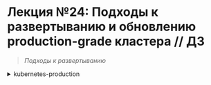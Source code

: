 # **Лекция №24: Подходы к развертыванию и обновлению production-grade кластера // ДЗ**
> _Подходы к развертыванию_
<details>
  <summary>kubernetes-production</summary>

## **Задание:**
Создание и обновление кластера при помощи kubeadm

Цель:
Научимся пользоваться kubeadm для создания и обновления кластеров

Описание/Пошаговая инструкция выполнения домашнего задания:
Все действия описаны в методическом указании.

Критерии оценки:
0 б. - задание не выполнено
1 б. - задание выполнено
2 б. - выполнены все дополнительные задания

---

### Подготовка

В этом ДЗ через kubeadm мы поднимем кластер версии 1.17 и обновим его

### Выполнено:

### 1. Создание нод для кластера
В YandexCloud создадим 4 ноды с образом Ubuntu 18.04 LTS:
- master - 1 экземпляр (standard-v2)
- worker - 3 экземпляра (standard-v1)

- Создаем `master-node`
~~~bash
yc compute instance create \
  --name master-node \
  --platform=standard-v2 \
  --cores=4 \
  --memory=4 \
  --zone ru-central1-c \
  --network-interface subnet-name=default-ru-central1-c,nat-ip-version=ipv4 \
  --create-boot-disk image-folder-id=standard-images,image-family=ubuntu-1804-lts,size=30,type=network-ssd \
  --ssh-key ~/.ssh/id_rsa.pub
~~~

- Создаем `worker-nodes`
~~~bash
yc compute instance create \
  --name worker-node-01 \
  --platform=standard-v1 \
  --cores=4 \
  --memory=4 \
  --zone ru-central1-c \
  --network-interface subnet-name=default-ru-central1-c,nat-ip-version=ipv4 \
  --create-boot-disk image-folder-id=standard-images,image-family=ubuntu-1804-lts,size=30,type=network-ssd \
  --ssh-key ~/.ssh/id_rsa.pub
yc compute instance create \
  --name worker-node-02 \
  --platform=standard-v1 \
  --cores=4 \
  --memory=4 \
  --zone ru-central1-c \
  --network-interface subnet-name=default-ru-central1-c,nat-ip-version=ipv4 \
  --create-boot-disk image-folder-id=standard-images,image-family=ubuntu-1804-lts,size=30,type=network-ssd \
  --ssh-key ~/.ssh/id_rsa.pub
yc compute instance create \
  --name worker-node-03 \
  --platform=standard-v1 \
  --cores=4 \
  --memory=4 \
  --zone ru-central1-c \
  --network-interface subnet-name=default-ru-central1-c,nat-ip-version=ipv4 \
  --create-boot-disk image-folder-id=standard-images,image-family=ubuntu-1804-lts,size=30,type=network-ssd \
  --ssh-key ~/.ssh/id_rsa.pub
~~~

~~~bash
yc compute instance list
~~~

~~~console
+----------------------+----------------+---------------+---------+----------------+-------------+
|          ID          |      NAME      |    ZONE ID    | STATUS  |  EXTERNAL IP   | INTERNAL IP |
+----------------------+----------------+---------------+---------+----------------+-------------+
| ef33erjmugn7m1fhovvp | worker-node-03 | ru-central1-c | RUNNING | 51.250.39.248  | 10.130.0.25 |
| ef35dcb9tmbackr7dies | worker-node-02 | ru-central1-c | RUNNING | 84.201.171.59  | 10.130.0.7  |
| ef3bv650omqcfa8cunn8 | master-node    | ru-central1-c | RUNNING | 84.201.170.27  | 10.130.0.32 |
| ef3ipbvjim8uumov3e1s | worker-node-01 | ru-central1-c | RUNNING | 84.201.170.250 | 10.130.0.22 |
+----------------------+----------------+---------------+---------+----------------+-------------+
~~~

- Подготовка машин
Отключим на машинах swap

~~~bash
ssh  yc-user@84.201.170.27 sudo swapoff -a
~~~
~~~bash
ssh  yc-user@84.201.170.250 sudo swapoff -a
~~~
~~~bash
ssh  yc-user@84.201.171.59 sudo swapoff -a
~~~
~~~bash
ssh  yc-user@51.250.39.248 sudo swapoff -a
~~~

## **Полезное:**

- Start
~~~bash
yc compute instance start master-node  
yc compute instance start worker-node-01
yc compute instance start worker-node-02
yc compute instance start worker-node-03
~~~

- Stop
~~~bash
yc compute instance stop master-node  
yc compute instance stop worker-node-01
yc compute instance stop worker-node-02
yc compute instance stop worker-node-03
~~~

